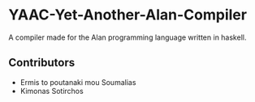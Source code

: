 # YAAC-Yet-Another-Alan-Compiler
A compiler made for the Alan programming language written in haskell.

## Contributors
* Ermis to poutanaki mou Soumalias
* Kimonas Sotirchos

